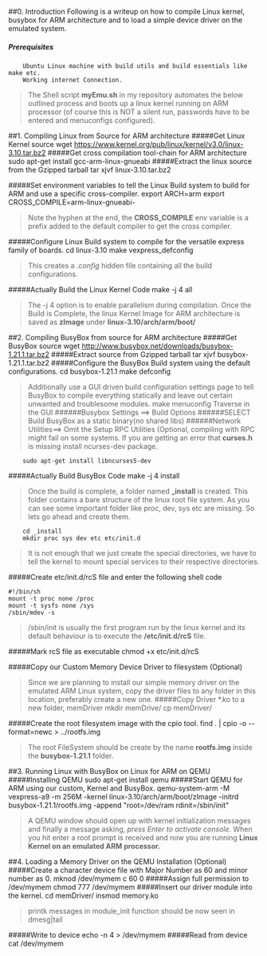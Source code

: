 
##0. Introduction
  Following is a writeup on how to compile Linux kernel, 
  busybox for ARM architecture and to load a simple device driver on the emulated system.
##### Prerequisites
        Ubuntu Linux machine with build utils and build essentials like make etc.
        Working internet Connection.
        
  >The Shell script **myEmu.sh** in my repository automates the below outlined process 
  >and boots up a linux kernel running on ARM processor (of course this 
  >is NOT a silent run, passwords have to be entered and menuconfigs configured).
        
##1. Compiling Linux from Source for ARM architecture
#####Get Linux Kernel source
        wget https://www.kernel.org/pub/linux/kernel/v3.0/linux-3.10.tar.bz2
#####Get cross compilation tool-chain for ARM architecture
        sudo apt-get install gcc-arm-linux-gnueabi
#####Extract the linux source from the Gzipped tarball
        tar xjvf linux-3.10.tar.bz2

#####Set environment variables to tell the Linux Build system to build for ARM and use a specific cross-compiler.
        export ARCH=arm
        export CROSS_COMPILE=arm-linux-gnueabi-
  >Note the hyphen at the end, the **CROSS_COMPILE** env 
  >variable is a prefix added to the default compiler to get the cross compiler.
    
#####Configure Linux Build system to compile for the versatile express family of boards.
        cd linux-3.10
        make vexpress_defconfig
  >This creates a _.config_ hidden file containing all the build configurations.

#####Actually Build the Linux Kernel Code
        make -j 4 all
  >The -j 4 option is to enable parallelism during compilation.
  >Once the Build is Complete, the linux Kernel Image for ARM architecture 
  >is saved as **zImage** under **linux-3.10/arch/arm/boot/**


##2. Compiling BusyBox from source for ARM architecture
#####Get BusyBox source
        wget http://www.busybox.net/downloads/busybox-1.21.1.tar.bz2
#####Extract source from Gzipped tarball
        tar xjvf busybox-1.21.1.tar.bz2
#####Configure the BusyBox Build system using the default configurations.
        cd busybox-1.21.1
        make defconfig
  >Additionally use a GUI driven build configuration settings page
  >to tell BusyBox to compile everything statically and leave out 
  >certain unwanted and troublesome modules.
        make menuconfig
  >Traverse in the GUI
######Busybox Settings ==> Build Options 
######SELECT Build BusyBox as a static binary(no shared libs)
######Network Utilities==> Omit the Setup RPC Utilities (Optional, compiling with RPC might fail on some systems.
  >If you are getting an error that __curses.h__ is missing 
  >install ncurses-dev package.

        sudo apt-get install libncurses5-dev
        
#####Actually Build BusyBox Code
        make -j 4 install
  >Once the build is complete, a folder named **_install** is created. 
  >This folder contains a bare structure of the linux root file system. 
  >As you can see some important folder like proc, dev, sys etc are missing. 
  >So lets go ahead and create them.
        
        cd _install
        mkdir proc sys dev etc etc/init.d
  >It is not enough that we just create the special directories, we have 
  >to tell the kernel to mount special services to their respective directories.
  
#####Create etc/init.d/rcS file and enter the following shell code
```shell
#!/bin/sh
mount -t proc none /proc
mount -t sysfs none /sys
/sbin/mdev -s
```
  >/sbin/init is usually the first program run by the linux kernel and 
  >its default behaviour is to execute the **/etc/init.d/rcS** file.

#####Mark rcS file as executable
        chmod +x etc/init.d/rcS  

#####Copy our Custom Memory Device Driver to filesystem (Optional)
  >Since we are planning to install our simple memory driver on the emulated ARM Linux system, 
  >copy the driver files to any folder in this location, preferably create a new one.
#####Copy Driver *.ko to a new folder, memDriver
        mkdir memDrive/
        cp <path to driver files> memDriver/

#####Create the root filesystem image with the cpio tool.
        find . | cpio -o --format=newc > ../rootfs.img
  >The root FileSystem should be create by the name **rootfs.img** 
  >inside the **busybox-1.21.1** folder.


##3. Running Linux with BusyBox on Linux for ARM on QEMU
#####Installing QEMU
        sudo apt-get install qemu
#####Start QEMU for ARM using our custom, Kernel and BusyBox.
        qemu-system-arm -M vexpress-a9 -m 256M -kernel linux-3.10/arch/arm/boot/zImage -initrd busybox-1.21.1/rootfs.img -append "root=/dev/ram rdinit=/sbin/init"
  >A QEMU window should open up with kernel initialization messages 
  >and finally a message asking, *press Enter to activate console*. 
  >When you hit enter a root prompt is received and now you are running 
  >**Linux Kernel on an emulated ARM processor.**


##4. Loading a Memory Driver on the QEMU Installation (Optional)
#####Create a character device file with Major Number as 60 and minor number as 0.
        mknod /dev/mymem c 60 0
#####Assign full permission to /dev/mymem
        chmod 777 /dev/mymem
#####Insert our driver module into the kernel.
        cd memDriver/
        insmod memory.ko
  >printk messages in module_init function should be now seen in dmesg|tail
        
#####Write to device
    echo -n 4 > /dev/mymem
#####Read from device
    cat /dev/mymem
